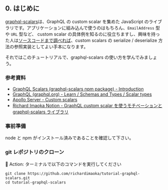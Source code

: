 ## 0. はじめに

[graphql-scalars](https://www.graphql-scalars.dev/docs)は、GraphQL の custom scalar を集めた JavaScript のライブラリです。アプリケーションに組み込んで使うのはもちろん、`EmailAddress` 型や `URL` 型など、 custom scalar の具体例を知るのに役立ちますし、興味を持った人は[ソースコードまで調べれば](https://github.com/Urigo/graphql-scalars)、custom scalars の serialize / deserialize 方法の参照実装としてよい手本になります。

それではこのチュートリアルで、graphql-scalars の使い方を学んでみましょう。

### 参考資料

- [GraphQL Scalars (graphql-scalars npm package) - Introduction](https://www.graphql-scalars.dev/docs)
- [GraphQL (graphql.org) - Learn / Schemas and Types / Scalar types](https://graphql.org/learn/schema/#scalar-types)
- [Apollo Server - Custom scalars](https://www.apollographql.com/docs/apollo-server/schema/custom-scalars/)
- [Richard Imaoka Notion - GraphQL custom scalar を使うモチベーションと graphql-scalars ライブラリ](https://richardimaoka.notion.site/GraphQL-custom-scalar-graphql-scalars-8919db2376274a97ae883c7be43b1368)

### 事前準備

node と npm がインストール済みであることを確認して下さい。

### git レポジトリのクローン

:large_orange_diamond: Action: ターミナルで以下のコマンドを実行してください

```terminal
git clone https://github.com/richardimaoka/tutorial-graphql-scalars.git
cd tutorial-graphql-scalars
```
